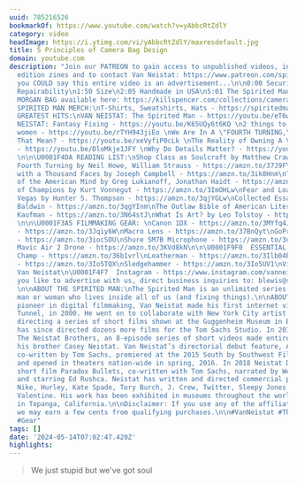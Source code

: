 ```yaml
---
uuid: 785216526
bookmarkOf: https://www.youtube.com/watch?v=yAbbcRtZdlY
category: video
headImage: https://i.ytimg.com/vi/yAbbcRtZdlY/maxresdefault.jpg
title: 5 Principles of Camera Bag Design
domain: youtube.com
description: "Join our PATREON to gain access to unpublished videos, interviews, limited
  edition zines and to contact Van Neistat: https://www.patreon.com/spiritedman\n\nSure,
  you COULD say this entire video is an advertisement...\n\n0:00 Security\n0:53 Durability\n1:35
  Repairability\n1:50 Size\n2:05 Handmade in USA\n5:01 The Spirited Man Patreon \n\nCW
  MORGAN BAG available here: https://killspencer.com/collections/camera-1/products/cw-morgan-bag?_pos=1&_fid=166f6113e&_ss=c&variant=30732669517956\n\n\U0001F9BA
  SPIRITED MAN MERCH:\nT-Shirts, Sweatshirts, Hats - https://spiritedman.com\n  \n\U0001F4F9
  GREATEST HITS:\nVAN NEISTAT: The Spirited Man - https://youtu.be/eT6wYbaRrlQ\nVAN
  NEISTAT: Fantasy Fixing - https://youtu.be/K65UQy6t6KQ \n2 things to know about
  women - https://youtu.be/rTYH943jiEo \nWe Are In A \"FOURTH TURNING,\" What Does
  That Mean? - https://youtu.be/xeVyfiP0cLk \nThe Reality of Owning A Vintage Truck
  - https://youtu.be/DloMkje1JFY \nWhy Do Details Matter? - https://youtu.be/ooTN3dkYXQM
  \n\n\U0001F4DA READING LIST:\nShop Class as Soulcraft by Matthew Crawford - https://amzn.to/3ipz4br\nThe
  Fourth Turning by Neil Howe, William Strauss - https://amzn.to/37J9FYn \nThe Hero
  with a Thousand Faces by Joseph Campbell - https://amzn.to/3ik8Hnm\nThe Coddling
  of the American Mind by Greg Lukianoff, Jonathan Haidt - https://amzn.to/3qcTUzl\nBreakfast
  of Champions by Kurt Vonnegut - https://amzn.to/3ImOHLw\nFear and Loathing in Las
  Vegas by Hunter S. Thompson - https://amzn.to/3qjYGLw\nCollected Essays by James
  Baldwin - https://amzn.to/3qgYInm\nThe Outlaw Bible of American Literature by Alan
  Kaufman - https://amzn.to/3N64stJ\nWhat Is Art? by Leo Tolstoy - https://amzn.to/3u2fqI8
  \n\n\U0001F3A5 FILMMAKING GEAR: \nCanon 1DX - https://amzn.to/3MYfq4J\nWide Lens
  - https://amzn.to/3Jqiy6W\nMacro Lens - https://amzn.to/37BnQyt\nGoPro 10 - https://amzn.to/3u7O9nC\nRODECaster
  - https://amzn.to/3iocSOU\nShure SM7B Microphone - https://amzn.to/3u9yOD1\nDJI
  Mavic Air 2 Drone - https://amzn.to/3KVd8kN\n\n\U0001F9F0  ESSENTIAL TOOLS:\nSwiss
  Champ - https://amzn.to/36b1vrl\nLeatherman - https://amzn.to/3Ilb04b\nPentel 0.9mm
  - https://amzn.to/3Io5TQX\nSledgehammer - https://amzn.to/3Io5UV1\nVice-grip - https://amzn.to/3qiuccx\n\nFollow
  Van Neistat\n\U0001F4F7  Instagram - https://www.instagram.com/vanneistat/\n\nWould
  you like to advertise with us, direct business inquiries to: blewis@spacestation.com
  \n\nABOUT THE SPIRITED MAN:\nThe Spirited Man is an unlimited series about the spirited
  man or woman who lives inside all of us (and fixing things).\n\nABOUT VAN NEISTAT:\nA
  pioneer in digital filmmaking, Van Neistat made his first internet video, The Holland
  Tunnel, in 2000. He went on to collaborate with New York City artist Tom Sachs,
  directing a series of short films shown at the Guggenheim Museum in Berlin. Van
  has since directed dozens more films for the Tom Sachs Studio. In 2010 HBO aired
  The Neistat Brothers, an 8-episode series of short videos made entirely by Van and
  his brother Casey Neistat. Van Neistat’s directorial debut feature, A SPACE PROGRAM,
  co-written by Tom Sachs, premiered at the 2015 South by Southwest Film Festival
  and opened in theaters nation-wide in spring, 2016. In 2018 Neistat Directed the
  short film Paradox Bullets, co-written with Tom Sachs, narrated by Werner Herzog,
  and starring Ed Rushca. Neistat has written and directed commercial projects for
  Nike, Hurley, Kate Spade, Tory Burch, J. Crew, Twitter, Sleepy Jones and Frances
  Valentine. His work has been exhibited in museums throughout the world. He lives
  in Topanga, California.\n\nDisclaimer: If you use any of the affiliate links above,
  we may earn a few cents from qualifying purchases.\n\n#VanNeistat #TheSpiritedMan
  #Gear"
tags: []
date: '2024-05-14T07:02:47.420Z'
highlights:
---
```


> We just stupid but we've got soul

